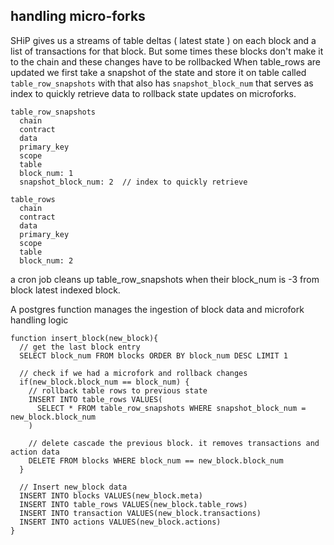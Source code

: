 
## handling micro-forks

SHiP gives us a streams of table deltas ( latest state ) on each block and a list of transactions for that block.
But some times these blocks don't make it to the chain and these changes have to be rollbacked
When table_rows are updated we first take a snapshot of the state and store it on table called `table_row_snapshots` with that also has `snapshot_block_num` that serves as index to quickly retrieve data to rollback state updates on microforks.

```
table_row_snapshots
  chain
  contract
  data
  primary_key
  scope
  table
  block_num: 1
  snapshot_block_num: 2  // index to quickly retrieve 

table_rows
  chain
  contract
  data
  primary_key
  scope
  table
  block_num: 2
```
a cron job cleans up table_row_snapshots when their block_num is -3 from block latest indexed block.

A postgres function manages the ingestion of block data and microfork handling logic

```
function insert_block(new_block){
  // get the last block entry
  SELECT block_num FROM blocks ORDER BY block_num DESC LIMIT 1

  // check if we had a microfork and rollback changes
  if(new_block.block_num == block_num) {
    // rollback table rows to previous state 
    INSERT INTO table_rows VALUES(
      SELECT * FROM table_row_snapshots WHERE snapshot_block_num = new_block.block_num
    )

    // delete cascade the previous block. it removes transactions and action data
    DELETE FROM blocks WHERE block_num == new_block.block_num
  }

  // Insert new_block data
  INSERT INTO blocks VALUES(new_block.meta)
  INSERT INTO table_rows VALUES(new_block.table_rows)
  INSERT INTO transaction VALUES(new_block.transactions)
  INSERT INTO actions VALUES(new_block.actions)
}
```
